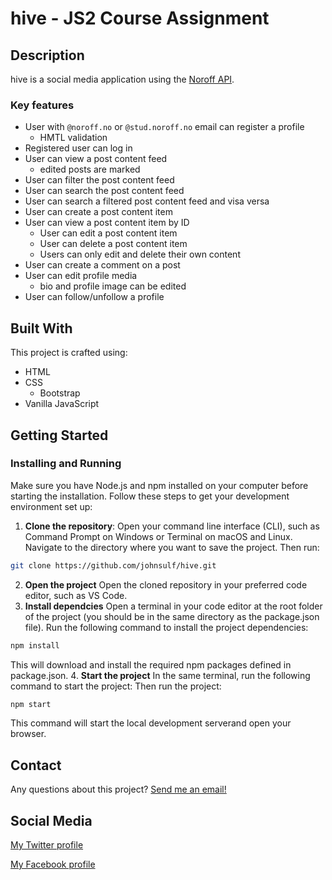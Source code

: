 # hive - JS2 Course Assignment

## Description
hive is a social media application using the [Noroff API](https://docs.noroff.dev/docs/v2/).

### Key features

- User with `@noroff.no` or `@stud.noroff.no` email can register a profile
    - HMTL validation
- Registered user can log in
- User can view a post content feed
    - edited posts are marked
- User can filter the post content feed
- User can search the post content feed
- User can search a filtered post content feed and visa versa
- User can create a post content item
- User can view a post content item by ID
    - User can edit a post content item
    - User can delete a post content item
    - Users can only edit and delete their own content
- User can create a comment on a post
- User can edit profile media
    - bio and profile image can be edited
- User can follow/unfollow a profile

## Built With

This project is crafted using:

- HTML
- CSS
    - Bootstrap
- Vanilla JavaScript

## Getting Started

### Installing and Running
Make sure you have Node.js and npm installed on your computer before starting the installation. 
Follow these steps to get your development environment set up:

1. **Clone the repository**:
Open your command line interface (CLI), such as Command Prompt on Windows or Terminal on macOS and Linux. Navigate to the directory where you want to save the project. Then run:
```bash
git clone https://github.com/johnsulf/hive.git
```
2. **Open the project** 
Open the cloned repository in your preferred code editor, such as VS Code.
3. **Install dependcies**
Open a terminal in your code editor at the root folder of the project (you should be in the same directory as the package.json file). Run the following command to install the project dependencies:
```bash
npm install
```
This will download and install the required npm packages defined in package.json.
4. **Start the project**
In the same terminal, run the following command to start the project:
Then run the project:
```bash
npm start
```
This command will start the local development serverand open your browser.

## Contact

Any questions about this project? [Send me an email!](mailto:erlendjohns@gmail.com?subject=hive%20repo%20inquiry&body=Hi%20Erlend,%0A%0A)

## Social Media

[My Twitter profile](https://twitter.com/johnsulf)

[My Facebook profile](https://www.facebook.com/johnsulf)
